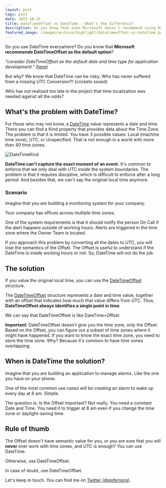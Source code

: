 ```yaml
---
layout: post
tags: post
date: 2022-10-25
title: DateTimeOffset vs DateTime - What's the difference?
description: Do you know that even Microsoft doesn't recommend using DateTime by default? They recommend using DateTimeOffset instead. Let's see why.
featured_image: /images/archive/highlight/datetimeoffset-vs-datetime.png
---
```


Do you use DateTime everywhere? Do you know that **Microsoft recommends DateTimeOffset as the default option**?

_"consider DateTimeOffset as the default date and time type for application development."_
([here](https://learn.microsoft.com/en-us/dotnet/standard/datetime/choosing-between-datetime))

But why? We know that DateTime can be risky. Who has never suffered from a missing UTC Conversion?! (crickets sound)

Who has not realized too late in the project that time localization was needed against all the odds?

## What's the problem with DateTime?

For those who may not know, a [DateTime](https://learn.microsoft.com/en-us/dotnet/api/system.datetime) value represents a date and time. There you can find a Kind property that provides data about the Time Zone. The problem is that it is limited. You have 3 possible values: Local (machine time zone), UTC, or Unspecified. That is not enough in a world with more than 40 time zones.

![DateTimeKind](/images/archive/dotnet/datetimekind.png)

**DateTime can't capture the exact moment of an event.** It's common to enforce that we only deal with UTC inside the system boundaries. The problem is that it requires discipline, which is difficult to enforce after a long period. And besides that, we can't say the original local time anymore.

### Scenario

Imagine that you are building a monitoring system for your company.

Your company has offices across multiple time zones.

One of the system requirements is that it should notify the person On Call if the alert happens outside of working hours. Alerts are triggered in the time zone where the Owner Team is located.

If you approach this problem by converting all the dates to UTC, you will lose the semantics of the Offset. The Offset is useful to understand if the DateTime is inside working hours or not. So, DateTime will not do the job.

## The solution

If you value the original local time, you can use the [DateTimeOffset](https://learn.microsoft.com/en-us/dotnet/api/system.datetimeoffset) structure.

The [DateTimeOffset](https://learn.microsoft.com/en-us/dotnet/api/system.datetimeoffset) structure represents a date and time value, together with an offset that indicates how much that value differs from UTC. Thus, **DateTimeOffset always identifies a single point in time**.

We can say that DateTimeOffset is like DateTime+Offset.

**Important:** DateTimeOffset doesn't give you the time zone, only the Offset. Based on the Offset, you can figure out a subset of time zones where it might have happened. If you want to know the exact time zone, you need to store the time zone. Why? Because it's common to have time zones overlapping.

## When is DateTime the solution?

Imagine that you are building an application to manage alarms. Like the one you have on your phone.

One of the most common use cases will be creating an alarm to wake up every day at 8 am. Simple.

The question is: Is the Offset important? Not really. You need a constant Date and Time. You need it to trigger at 8 am even if you change the time zone or daylight-saving time.

## Rule of thumb

The Offset doesn't have semantic value for you, or you are sure that you will **never** ever work with time zones, and UTC is enough? You can use DateTime.

Otherwise, use DateTimeOffset.

In case of doubt, use DateTimeOffset.

Let's keep in touch. You can find me on [Twitter (@gsferreira)](https://twitter.com/gsferreira).
